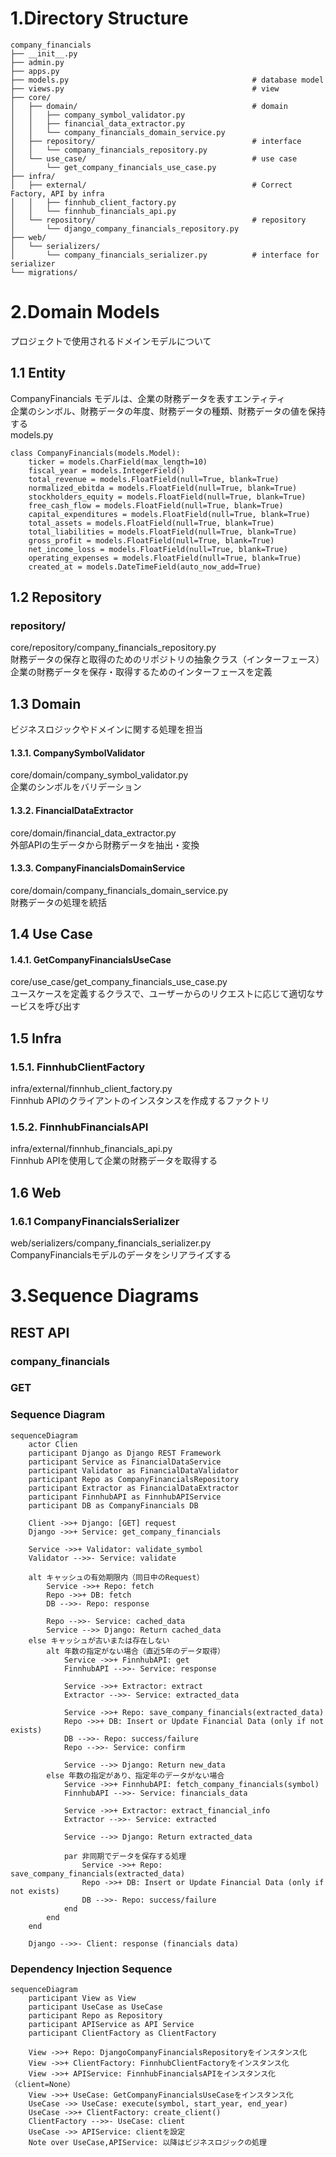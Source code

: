 # 1.Directory Structure

```
company_financials
├── __init__.py
├── admin.py
├── apps.py
├── models.py                                         # database model
├── views.py                                          # view
├── core/
│   ├── domain/                                       # domain
│   │   ├── company_symbol_validator.py
│   │   ├── financial_data_extractor.py
│   │   └── company_financials_domain_service.py
│   ├── repository/                                   # interface
│   │   └── company_financials_repository.py
│   └── use_case/                                     # use case
│       └── get_company_financials_use_case.py
├── infra/
│   ├── external/                                     # Correct Factory, API by infra
│   │   ├── finnhub_client_factory.py
│   │   └── finnhub_financials_api.py
│   └── repository/                                   # repository
│       └── django_company_financials_repository.py
├── web/
│   └── serializers/
│       └── company_financials_serializer.py          # interface for serializer
└── migrations/                  
```

# 2.Domain Models
プロジェクトで使用されるドメインモデルについて

## 1.1 Entity
CompanyFinancials モデルは、企業の財務データを表すエンティティ<br>
企業のシンボル、財務データの年度、財務データの種類、財務データの値を保持する<br>
models.py
```from django.db import models
class CompanyFinancials(models.Model):
    ticker = models.CharField(max_length=10)
    fiscal_year = models.IntegerField()
    total_revenue = models.FloatField(null=True, blank=True)
    normalized_ebitda = models.FloatField(null=True, blank=True)
    stockholders_equity = models.FloatField(null=True, blank=True)
    free_cash_flow = models.FloatField(null=True, blank=True)
    capital_expenditures = models.FloatField(null=True, blank=True)
    total_assets = models.FloatField(null=True, blank=True)
    total_liabilities = models.FloatField(null=True, blank=True)
    gross_profit = models.FloatField(null=True, blank=True)
    net_income_loss = models.FloatField(null=True, blank=True)
    operating_expenses = models.FloatField(null=True, blank=True)
    created_at = models.DateTimeField(auto_now_add=True)
```


## 1.2 Repository
### repository/
core/repository/company_financials_repository.py<br>
財務データの保存と取得のためのリポジトリの抽象クラス（インターフェース）
企業の財務データを保存・取得するためのインターフェースを定義

## 1.3 Domain
ビジネスロジックやドメインに関する処理を担当
#### 1.3.1. CompanySymbolValidator
core/domain/company_symbol_validator.py<br>
企業のシンボルをバリデーション

#### 1.3.2. FinancialDataExtractor
core/domain/financial_data_extractor.py<br>
外部APIの生データから財務データを抽出・変換

#### 1.3.3. CompanyFinancialsDomainService
core/domain/company_financials_domain_service.py<br>
財務データの処理を統括

## 1.4 Use Case
#### 1.4.1. GetCompanyFinancialsUseCase
core/use_case/get_company_financials_use_case.py<br>
ユースケースを定義するクラスで、ユーザーからのリクエストに応じて適切なサービスを呼び出す

## 1.5 Infra
### 1.5.1. FinnhubClientFactory
infra/external/finnhub_client_factory.py<br>
Finnhub APIのクライアントのインスタンスを作成するファクトリ

### 1.5.2. FinnhubFinancialsAPI
infra/external/finnhub_financials_api.py<br>
Finnhub APIを使用して企業の財務データを取得する

## 1.6 Web
### 1.6.1 CompanyFinancialsSerializer
web/serializers/company_financials_serializer.py<br>
CompanyFinancialsモデルのデータをシリアライズする

# 3.Sequence Diagrams

## REST API

### company_financials
### GET


### Sequence Diagram
```mermaid
sequenceDiagram
    actor Clien
    participant Django as Django REST Framework
    participant Service as FinancialDataService
    participant Validator as FinancialDataValidator
    participant Repo as CompanyFinancialsRepository
    participant Extractor as FinancialDataExtractor
    participant FinnhubAPI as FinnhubAPIService
    participant DB as CompanyFinancials DB

    Client ->>+ Django: [GET] request
    Django ->>+ Service: get_company_financials
    
    Service ->>+ Validator: validate_symbol
    Validator -->>- Service: validate

    alt キャッシュの有効期限内（同日中のRequest）
        Service ->>+ Repo: fetch
        Repo ->>+ DB: fetch
        DB -->>- Repo: response
        
        Repo -->>- Service: cached_data
        Service -->> Django: Return cached_data
    else キャッシュが古いまたは存在しない
        alt 年数の指定がない場合（直近5年のデータ取得）
            Service ->>+ FinnhubAPI: get
            FinnhubAPI -->>- Service: response
            
            Service ->>+ Extractor: extract
            Extractor -->>- Service: extracted_data
            
            Service ->>+ Repo: save_company_financials(extracted_data)
            Repo ->>+ DB: Insert or Update Financial Data (only if not exists)
            DB -->>- Repo: success/failure
            Repo -->>- Service: confirm
            
            Service -->> Django: Return new_data
        else 年数の指定があり、指定年のデータがない場合
            Service ->>+ FinnhubAPI: fetch_company_financials(symbol)
            FinnhubAPI -->>- Service: financials_data
            
            Service ->>+ Extractor: extract_financial_info
            Extractor -->>- Service: extracted
            
            Service -->> Django: Return extracted_data
            
            par 非同期でデータを保存する処理
                Service ->>+ Repo: save_company_financials(extracted_data)
                Repo ->>+ DB: Insert or Update Financial Data (only if not exists)
                DB -->>- Repo: success/failure
            end
        end
    end

    Django -->>- Client: response (financials data)
```

### Dependency Injection Sequence
```mermaid
sequenceDiagram
    participant View as View
    participant UseCase as UseCase
    participant Repo as Repository
    participant APIService as API Service
    participant ClientFactory as ClientFactory

    View ->>+ Repo: DjangoCompanyFinancialsRepositoryをインスタンス化
    View ->>+ ClientFactory: FinnhubClientFactoryをインスタンス化
    View ->>+ APIService: FinnhubFinancialsAPIをインスタンス化（client=None）
    View ->>+ UseCase: GetCompanyFinancialsUseCaseをインスタンス化
    UseCase ->> UseCase: execute(symbol, start_year, end_year)
    UseCase ->>+ ClientFactory: create_client()
    ClientFactory -->>- UseCase: client
    UseCase ->> APIService: clientを設定
    Note over UseCase,APIService: 以降はビジネスロジックの処理
```